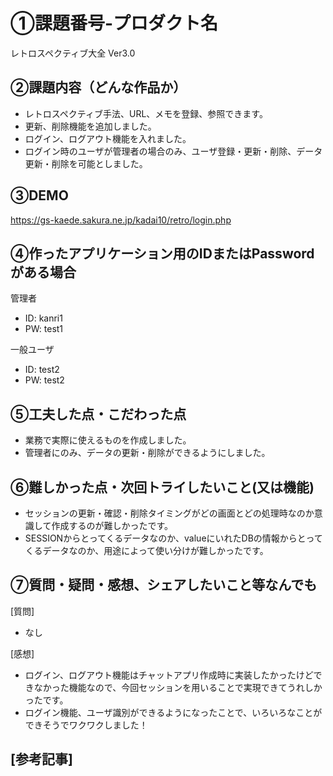 # ①課題番号-プロダクト名

レトロスペクティブ大全 Ver3.0

## ②課題内容（どんな作品か）

- レトロスペクティブ手法、URL、メモを登録、参照できます。
- 更新、削除機能を追加しました。
- ログイン、ログアウト機能を入れました。
- ログイン時のユーザが管理者の場合のみ、ユーザ登録・更新・削除、データ更新・削除を可能としました。

## ③DEMO

https://gs-kaede.sakura.ne.jp/kadai10/retro/login.php

## ④作ったアプリケーション用のIDまたはPasswordがある場合
管理者
- ID: kanri1
- PW: test1
  
一般ユーザ
- ID: test2
- PW: test2

## ⑤工夫した点・こだわった点

- 業務で実際に使えるものを作成しました。
- 管理者にのみ、データの更新・削除ができるようにしました。
  
## ⑥難しかった点・次回トライしたいこと(又は機能)

- セッションの更新・確認・削除タイミングがどの画面とどの処理時なのか意識して作成するのが難しかったです。
- SESSIONからとってくるデータなのか、valueにいれたDBの情報からとってくるデータなのか、用途によって使い分けが難しかったです。

## ⑦質問・疑問・感想、シェアしたいこと等なんでも

 [質問]
- なし
  
 [感想]
- ログイン、ログアウト機能はチャットアプリ作成時に実装したかったけどできなかった機能なので、今回セッションを用いることで実現できてうれしかったです。
- ログイン機能、ユーザ識別ができるようになったことで、いろいろなことができそうでワクワクしました！
  
 [参考記事]
-   
